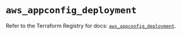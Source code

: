 # `aws_appconfig_deployment`

Refer to the Terraform Registry for docs: [`aws_appconfig_deployment`](https://registry.terraform.io/providers/hashicorp/aws/5.74.0/docs/resources/appconfig_deployment).
